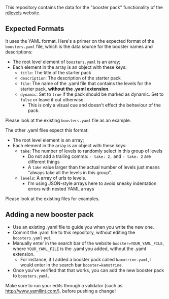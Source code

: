 This repository contains the data for the "booster pack" functionality of the [rdlevels](https://auburnsummer.github.io/rdlevels) website.

## Expected Formats

It uses the YAML format. Here's a primer on the expected format of the `boosters.yaml` file, which is the data source for the booster names and descriptions:

 * The root level element of `boosters.yaml` is an array;
 * Each element in the array is an object with these keys:
    * `title`: The title of the starter pack
    * `description`: The description of the starter pack
    * `file`: The name of the .yaml file that contains the levels for the starter pack, **without the .yaml extension**.
    * `dynamic`: Set to `true` if the pack should be marked as dynamic. Set to `false` or leave it out otherwise.
      * This is only a visual cue and doesn't effect the behaviour of the pack. 

Please look at the existing `boosters.yaml` file as an example.

The other .yaml files expect this format:

 * The root level element is an array;
 * Each element in the array is an object with these keys:
   * `take`: The number of levels to randomly select in this group of levels
     * Do not add a trailing comma: `- take: 2,` and `- take: 2` are different things
     * A `take` value larger than the actual number of levels just means "always take all the levels in this group".
   * `levels`: A array of urls to levels.
     * I'm using JSON-style arrays here to avoid sneaky indentation errors with nested YAML arrays

Please look at the existing files for examples.


## Adding a new booster pack

 * Use an existing .yaml file to guide you when you write the new one.
 * Commit the .yaml file to this repository, without editing the `boosters.yaml` yet.
 * Manually enter in the search bar of the website `booster=YOUR_YAML_FILE`, where `YOUR_YAML_FILE` is the .yaml you added, without the .yaml extension.
    * For instance, if I added a booster pack called `kamotrine.yaml`, I would enter in the search bar `booster=kamotrine`.
 * Once you've verified that that works, you can add the new booster pack to `boosters.yaml`.



Make sure to run your edits through a validator (such as http://www.yamllint.com/), before pushing a change!